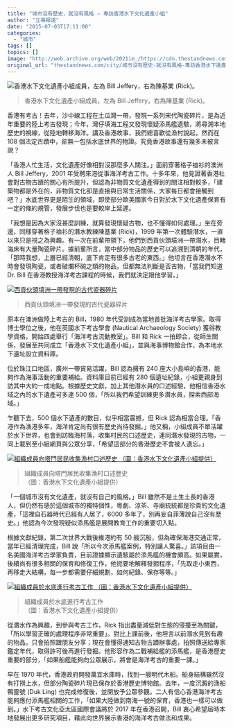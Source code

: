 ```yaml
---
title: "城市沒有歷史，就沒有風格 — 專訪香港水下文化遺產小組"
author: "立場報道"
date: "2015-07-03T17:11:00"
categories:
  - "城市"
tags: []
topics: []
image: "http://web.archive.org/web/2021im_/https://cdn.thestandnews.com/media/photos/cache/HKUA-1_xwDPV_1200x0_mEh0k_1200x0.png"
original_url: "thestandnews.com/city/城市沒有歷史-就沒有風格-專訪香港水下遺產小組"
---
```

![香港水下文化遺產小組成員，左為 Bill Jeffery，右為陳基業 (Rick)。](http://web.archive.org/web/2021im_/https://cdn.thestandnews.com/media/photos/cache/HKUA-1_xwDPV_1200x0_mEh0k_1200x0.png)

> 香港水下文化遺產小組成員，左為 Bill Jeffery，右為陳基業 (Rick)。

香港有考古！去年，沙中線工程在土瓜灣一帶，發現一系列宋代陶瓷碎片，是為近年重要的陸上考古發現；今年，灣仔填海工程又發現懷疑添馬艦遺駭，將尋溯本地歷史的視線，從陸地轉移海洋。講及香港故事，我們總喜歡從漁村說起，然而在 108 個法定古蹟中，卻無一包括水底世界的物證。究竟香港故事還有幾多未被言說？

「香港人忙生活，文化遺產好像相對沒那麼多人關注。」面前穿著格子裇衫的澳洲人 Bill Jeffery，2001 年受聘來港從事海洋考古工作。十多年來，他見證著香港社會對古物古蹟的關心有所提升，但認為非物質文化遺產得到的關注相對較多，「建築物都是外在的，非物質文化卻是直接與日常生活關係，大家每日都會接觸到吧？」水底世界更是陌生的領域，即使部分歐美國家今日對於水下文化遺產保育有一定的條約規管，發展步伐也是要較岸上延遲。

「我想是因為大家沒甚麼訓練，就算發現懷疑古物，也不懂得如何處理。」坐在旁邊，同樣穿著格子裇衫的潛水教練陳基業 (Rick)，1999 年第一次體驗潛水，一直以來只是視之為興趣。有一次在前輩帶領下，他們到西貢伙頭墳洲一帶潛水，目睹海床有大量陶瓷碎片。據前輩所言，當中部分物品的歷史可以追溯到清朝的年代，「那時我想，上層已經清朝，底下肯定有很多古老的東西。」他坦言在香港潛水不時會發現陶瓷，或者破爛杯碗之類的物品，但都無法判斷是否古物，「當我們知道 Dr. Bill 在香港教授海洋考古課程的時候，我們就決定跟他學習。」

[![西貢伙頭填洲一帶發現的古代瓷器碎片](http://web.archive.org/web/2021im_/https://cdn.thestandnews.com/media/photos/cache/Figure202_9Wsz4_1200x0.jpg)](http://web.archive.org/web/20210628192706/https://cdn.thestandnews.com/media/photos/cache/Figure202_9Wsz4_1200x0.jpg)

> 西貢伙頭填洲一帶發現的古代瓷器碎片

原本在澳洲做陸上考古的 Bill，1980 年代受訓成為當地首批海洋考古學家。取得博士學位之後，他在英國水下考古學會 (Nautical Archaeology Society) 獲得教學資格，開始四處舉行「海洋考古流動教室」。Bill 和 Rick 一拍即合，從師生關係，發展至共同成立「香港水下文化遺產小組」，並與海事博物館合作，為本地水下遺址設立資料庫。

位於珠江口地區，廣州一帶貿易活躍，Bill 認為擁有 240 座大小島嶼的香港，能夠作為海事活動的重要補給。資料庫目前已經有 280 個遺址紀錄，小組更親身到訪其中大約一成地點。根據歷史文獻，加上其他潛水員的口述經驗，他相信香港水域之內的水下遺產可多達 500 個，「所以我們希望訓練更多潛水員，探索西部海域。」

乍聽下去，500 個水下遺產的數目，似乎相當震撼，但 Rick 認為相當合理。「香港作為漁港多年，海洋肯定尚有很有歷史尚待發掘。」他又稱，小組成員不單活躍於水下世界，也會到訪臨海村落，收集村民的口述歷史，連同潛水發現的古物，一同上載到至小組網頁與公眾分享，「希望這部分的香港歷史不會被人遺忘。」

[![組織成員向塔門居民收集漁村口述歷史
（圖：香港水下文化遺產小組提供）](http://web.archive.org/web/2021im_/https://cdn.thestandnews.com/media/photos/cache/Figure203_TJQq4_1200x0.jpg)](http://web.archive.org/web/20210628192706/https://cdn.thestandnews.com/media/photos/cache/Figure203_TJQq4_1200x0.jpg)

> 組織成員向塔門居民收集漁村口述歷史  
（圖：香港水下文化遺產小組提供）

「一個城市沒有文化遺產，就沒有自己的風格。」Bill 雖然不是土生土長的香港人，但仍然有感於這個城市的獨特個性，粵劇、涼茶、寺廟統統都是珍貴的文化遺產，「這裡自石器時代已經有人居了，6000 多年了，別再妄自菲薄說自己沒有歷史。」他認為今次發現疑似添馬艦是展開教育工作的重要切入點。

根據文獻紀錄，第二次世界大戰後維港約有 50 艘沉船，但為確保海港交通正常，當年已經清理完成，Bill 說「所以今次添馬艦案例，特別讓人驚喜。」該項目由一名美國海洋考古學家負責，目前證據顯示遺駭屬於添馬艦的機會頗高。如果屬實，後續尚有很多相關的保育和修復工作，他扼要地解釋發掘程序，「先取走小東西，再移走大結構，每一步都需要仔細規劃，如何紀錄、保存等等。」

[![組織成員於水底進行考古工作
（圖：香港水下文化遺產小組提供）](http://web.archive.org/web/2021im_/https://cdn.thestandnews.com/media/photos/cache/Rec20art20uw_W6inv_1200x0.jpg)](http://web.archive.org/web/20210628192706/https://cdn.thestandnews.com/media/photos/cache/Rec20art20uw_W6inv_1200x0.jpg)

> 組織成員於水底進行考古工作  
（圖：香港水下文化遺產小組提供）

從潛水作為興趣，到參與考古工作，Rick 指出盡量減低對生態的侵擾至為關鍵，「所以學習正確的處理程序非常重要」。對比上課前後，他坦言以前潛水見到有趣的物品，只會拍照跟朋友分享；現在會懂得通知古物古蹟辦事處，拍照傳送給專家鑑定年代，取得許可後再進行發掘。他形容作為二戰補給艦的添馬艦，是香港歷史重要的部分，「如果船艦能夠向公眾展示，將會是海洋考古的重要一課。」

早在 1970 年代，香港政府開發萬宜水庫時，找到一艘明代木船。船身結構雖然沒有打撈上水，但部分陶瓷碎片現已保存於香港歷史博物館。去年，一度沉澱的漁船鴨靈號 (Duk Ling) 也完成修復後，並開放予公眾參觀。二人有信心香港海洋考古能夠應付添馬艦相關的工作，「如果大陸做到南海一號的保育，香港也一樣可以做到。」水下考古文化亞太區國際會議將於 2017 年在香港召開，Bill 衷心希望屆時本地發展出更多研究項目，藉此向世界展示香港的海洋考古做法和成果。